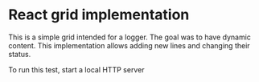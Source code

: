 # React grid implementation

This is a simple grid intended for a logger. The goal was to have dynamic content. This implementation allows adding new lines and changing their status.

To run this test, start a local HTTP server

